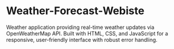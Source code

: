 # Weather-Forecast-Webiste
Weather application providing real-time weather updates via OpenWeatherMap API. Built with HTML, CSS, and JavaScript for a responsive, user-friendly interface with robust error handling.
